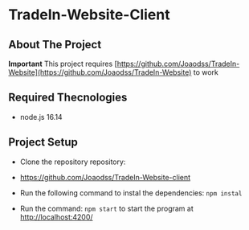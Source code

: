 # TradeIn-Website-Client

## About The Project

**Important** This project requires [https://github.com/Joaodss/TradeIn-Website](https://github.com/Joaodss/TradeIn-Website) to work

## Required Thecnologies

- node.js 16.14

## Project Setup
 
 - Clone the repository repository:
  - <https://github.com/Joaodss/TradeIn-Website-client>

- Run the following command to instal the dependencies: `npm instal`

- Run the command: `npm start` to start the program at [http://localhost:4200/](http://localhost:4200/)
